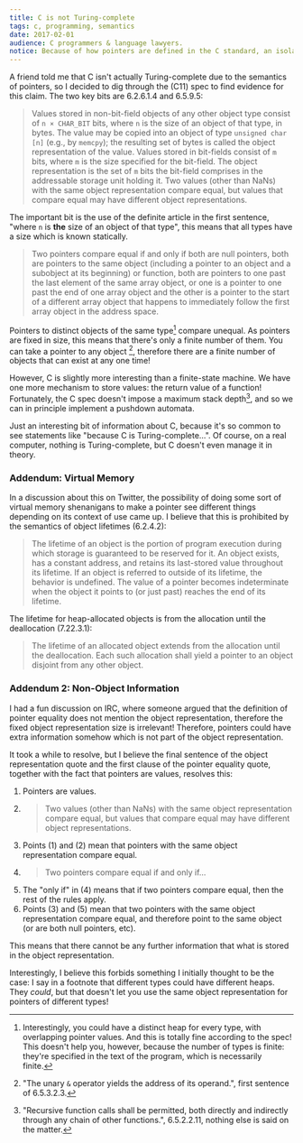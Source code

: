 ```yaml
---
title: C is not Turing-complete
tags: c, programming, semantics
date: 2017-02-01
audience: C programmers & language lawyers.
notice: Because of how pointers are defined in the C standard, an isolated C program is equivalent in computational power to a pushdown automata.
---
```


A friend told me that C isn't actually Turing-complete due to the
semantics of pointers, so I decided to dig through the (C11) spec to
find evidence for this claim. The two key bits are 6.2.6.1.4 and
6.5.9.5:

> Values stored in non-bit-field objects of any other object type
> consist of `n × CHAR_BIT` bits, where `n` is the size of an object
> of that type, in bytes. The value may be copied into an object of
> type `unsigned char [n]` (e.g., by `memcpy`); the resulting set of
> bytes is called the object representation of the value. Values
> stored in bit-fields consist of `m` bits, where `m` is the size
> specified for the bit-field. The object representation is the set of
> `m` bits the bit-field comprises in the addressable storage unit
> holding it. Two values (other than NaNs) with the same object
> representation compare equal, but values that compare equal may have
> different object representations.

The important bit is the use of the definite article in the first
sentence, "where `n` is **the** size of an object of that type", this
means that all types have a size which is known statically.

> Two pointers compare equal if and only if both are null pointers,
> both are pointers to the same object (including a pointer to an
> object and a subobject at its beginning) or function, both are
> pointers to one past the last element of the same array object, or
> one is a pointer to one past the end of one array object and the
> other is a pointer to the start of a different array object that
> happens to immediately follow the first array object in the address
> space.

Pointers to distinct objects of the same type[^heaps] compare
unequal. As pointers are fixed in size, this means that there's only a
finite number of them. You can take a pointer to any object
[^address-of], therefore there are a finite number of objects that can
exist at any one time!

However, C is slightly more interesting than a finite-state
machine. We have one more mechanism to store values: the return value
of a function! Fortunately, the C spec doesn't impose a maximum stack
depth[^recursion], and so we can in principle implement a pushdown
automata.

Just an interesting bit of information about C, because it's so common
to see statements like "because C is Turing-complete...". Of course,
on a real computer, nothing is Turing-complete, but C doesn't even
manage it in theory.

[^heaps]: Interestingly, you could have a distinct heap for every
  type, with overlapping pointer values. And this is totally fine
  according to the spec! This doesn't help you, however, because the
  number of types is finite: they're specified in the text of the
  program, which is necessarily finite.

[^address-of]: "The unary `&` operator yields the address of its
  operand.", first sentence of 6.5.3.2.3.

[^recursion]: "Recursive function calls shall be permitted, both
  directly and indirectly through any chain of other functions.",
  6.5.2.2.11, nothing else is said on the matter.

### Addendum: Virtual Memory

In a discussion about this on Twitter, the possibility of doing some
sort of virtual memory shenanigans to make a pointer see different
things depending on its context of use came up. I believe that this is
prohibited by the semantics of object lifetimes (6.2.4.2):

> The lifetime of an object is the portion of program execution during
> which storage is guaranteed to be reserved for it. An object exists,
> has a constant address, and retains its last-stored value throughout
> its lifetime. If an object is referred to outside of its lifetime,
> the behavior is undefined. The value of a pointer becomes
> indeterminate when the object it points to (or just past) reaches
> the end of its lifetime.

The lifetime for heap-allocated objects is from the allocation until
the deallocation (7.22.3.1):

> The lifetime of an allocated object extends from the allocation
> until the deallocation. Each such allocation shall yield a pointer
> to an object disjoint from any other object.

### Addendum 2: Non-Object Information

I had a fun discussion on IRC, where someone argued that the
definition of pointer equality does not mention the object
representation, therefore the fixed object representation size is
irrelevant! Therefore, pointers could have extra information somehow
which is not part of the object representation.

It took a while to resolve, but I believe the final sentence of the
object representation quote and the first clause of the pointer
equality quote, together with the fact that pointers are values,
resolves this:

1. Pointers are values.
2. > Two values (other than NaNs) with the same object representation
   compare equal, but values that compare equal may have different
   object representations.
3. Points (1) and (2) mean that pointers with the same object
   representation compare equal.
4. > Two pointers compare equal if and only if...
5. The "only if" in (4) means that if two pointers compare equal, then
   the rest of the rules apply.
6. Points (3) and (5) mean that two pointers with the same object
   representation compare equal, and therefore point to the same
   object (or are both null pointers, etc).

This means that there cannot be any further information that what is
stored in the object representation.

Interestingly, I believe this forbids something I initially thought to
be the case: I say in a footnote that different types could have
different heaps. They *could*, but that doesn't let you use the same
object representation for pointers of different types!
